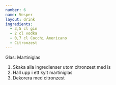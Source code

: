 ```yaml
---
number: 6
name: Vesper
layout: drink
ingredients: 
  - 3,5 cl gin
  - 2 cl vodka
  - 0,7 cl Cocchi Americano
  - Citronzest
---
```


Glas: Martiniglas

1) Skaka alla ingredienser utom citronzest med is  
2) Häll upp i ett kylt martiniglas  
3) Dekorera med citronzest